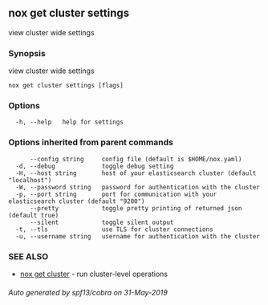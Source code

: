 ## nox get cluster settings

view cluster wide settings

### Synopsis

view cluster wide settings

```
nox get cluster settings [flags]
```

### Options

```
  -h, --help   help for settings
```

### Options inherited from parent commands

```
      --config string     config file (default is $HOME/nox.yaml)
  -d, --debug             toggle debug setting
  -H, --host string       host of your elasticsearch cluster (default "localhost")
  -W, --password string   password for authentication with the cluster
  -p, --port string       port for communication with your elasticsearch cluster (default "9200")
      --pretty            toggle pretty printing of returned json (default true)
      --silent            toggle silent output
  -t, --tls               use TLS for cluster connections
  -u, --username string   username for authentication with the cluster
```

### SEE ALSO

* [nox get cluster](nox_get_cluster.md)	 - run cluster-level operations

###### Auto generated by spf13/cobra on 31-May-2019
